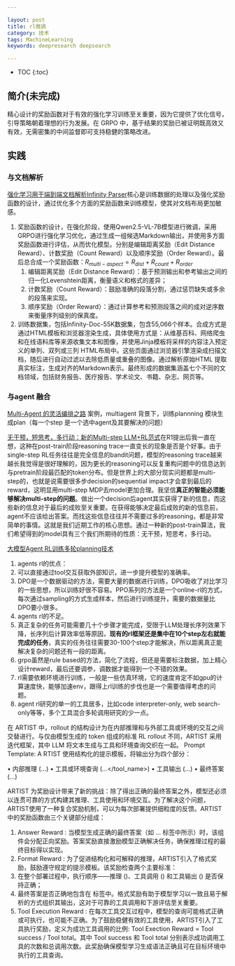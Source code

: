 ```yaml
---

layout: post
title: rl微调
category: 技术
tags: MachineLearning
keywords: deepresearch deepsearch

---
```


<script>
  MathJax = {
    tex: {
      inlineMath: [['$', '$'], ['$$', '$$']], // 支持 $和$$ 作为行内公式分隔符
      displayMath: [['$$', '$$']], // 块级公式分隔符
    },
    svg: {
      fontCache: 'global'
    }
  };
</script>
<script async src="/public/js/mathjax/es5/tex-mml-chtml.js"></script>

* TOC
{:toc}

## 简介(未完成)

精心设计的奖励函数对于有效的强化学习训练至关重要，因为它提供了优化信号，引导策略朝着理想的行为发展。在 GRPO 中，基于结果的奖励已被证明既高效又有效，无需密集的中间监督即可支持稳健的策略改进。


## 实践

### 与文档解析

[强化学习用于端到端文档解析Infinity Parser](https://github.com/infly-ai/INF-MLLM/tree/main/Infinity-Parser)核心是训练数据的处理以及强化奖励函数的设计，通过优化多个方面的奖励函数来训练模型，使其对文档布局更加敏感。
1. 奖励函数的设计，在强化阶段，使用Qwen2.5-VL-7B模型进行微调，采用GRPO进行强化学习优化，通过生成一组候选Markdown输出，并使用多方面奖励函数进行评估，从而优化模型。分别是编辑距离奖励（Edit Distance Reward）、计数奖励（Count Reward）以及顺序奖励（Order Reward）。最后总合成一个奖励函数：$R_{multi-aspect} = R_{dist} + R_{count} + R_{order}$
    1. 编辑距离奖励（Edit Distance Reward）：基于预测输出和参考输出之间的归一化Levenshtein距离，衡量语义和格式的差异；
    2. 计数奖励（Count Reward）：鼓励准确的段落分割，通过惩罚缺失或多余的段落来实现。
    3. 顺序奖励（Order Reward）：通过计算参考和预测段落之间的成对逆序数来衡量序列级别的保真度。
2. 训练数据集，包括Infinity-Doc-55K数据集，包含55,066个样本。合成方式是通过HTML模板和浏览器渲染生成，具体使用方式是：从维基百科、网络爬虫和在线语料库等来源收集文本和图像，并使用Jinja模板将采样的内容注入预定义的单列、双列或三列 HTML布局中。这些页面通过浏览器引擎渲染成扫描文档，随后进行自动过滤以去除低质量或重叠的图像。通过解析原始HTML 提取真实标注，生成对齐的Markdown表示。最终形成的数据集涵盖七个不同的文档领域，包括财务报告、医疗报告、学术论文、书籍、杂志、网页等。

### 与agent 融合

[Multi-Agent 的灵活编排之路](https://mp.weixin.qq.com/s/0c8hTMdIALjYdGZkmwLFDg) 案例，multiagent 背景下，训练plannning 模块生成plan（每一个step 是一个选中agent及其要解决的问题）

[无干预，短思考，多行动：新的Multi-step LLM+RL范式](https://zhuanlan.zhihu.com/p/49397670697)在R1提出后我一直在想，这种在post-train阶段reasoning trace一直变长的现象是否是个好事。由于single-step RL任务往往是完全信息的bandit问题，模型的reasoning trace越来越长我觉得是很好理解的，因为更长的reasoning可以反复重构问题中的信息达到与pretrain阶段最匹配的token分布。但是世界上的大部分现实问题都是multi-step的，也就是说需要很多步decision的sequential impact才会拿到最后的reward，这明显用multi-step MDP去model更加合理。我坚信**真正的智能必须能够解决multi-step的问题**。做出一个decision后agent其实获得了新的信息，而这些新的信息对于最后的成败至关重要。在获得能够决定最后成败的新的信息前，agent不应该给出答案。而找这些信息往往并不需要过多的reasoning，都是非常简单的事情。这就是我们近期工作的核心思想。通过一种新的post-train算法，我们希望得到的model具有三个我们所期待的性质：无干预，短思考，多行动。


[大模型Agent RL训练多轮planning技术](https://mp.weixin.qq.com/s/tRkeTwaNNEXl7tgq2qyEjw) 
1. agents rl的优点：
  1. 可以直接通过tool交互获取外部知识，进一步提升模型的准确率。
  2. DPO是一个数据驱动的方法，需要大量的数据进行训练，DPO吸收了对比学习的一些思想，所以训练好很不容易。PPO系列的方法是一个online-rl的方式，每次通过sampling的方式生成样本，然后进行训练提升，需要的数据量比DPO要小很多。
2. agents rl的不足。
  1. 真正复杂的任务可能需要几十个步骤才能完成，受限于LLM处理长序列效果下降，长序列后计算效率低等原因，**现有的rl框架还是集中在10个step左右就能完成的任务**，真实的任务往往需要30-100个step才能解决，所以距离真正能解决复杂的问题还有一段的距离。
  2. grpo虽然是rule based的方法，简化了流程，但还是需要标注数据，加上精心设计reward，最后还要调参，调数据才能得到一个不错的效果。
  3. rl需要依赖环境进行训练，一般是一些仿真环境，它的速度肯定不如gpu的计算速度快，能够加速env，跟得上rl训练的步伐也是一个需要值得考虑的问题。
  4. agent rl研究的单一的工具居多，比如code interpreter-only, web search-only等等，多个工具混合多轮调用研究的少一点。

在 ARTIST 中，rollout 的结构设计为在内部推理和与外部工具或环境的交互之间交替进行。与仅由模型生成的 token 组成的标准 RL rollout 不同，ARTIST 采用迭代框架，其中 LLM 将文本生成与工具和环境查询交织在一起。 Prompt Template: A RTIST 使用结构化的提示模板，将输出分为四个部分：

• 内部推理 (<think>...</think>)
• 工具或环境查询 (...</tool_name>)
• 工具输出 (<output>...</output>)
• 最终答案 (<answer>...</answer>)

ARTIST 为奖励设计带来了新的挑战：除了得出正确的最终答案之外，模型还必须以连贯可靠的方式构建其推理、工具使用和环境交互。为了解决这个问题，ARTIST使用了一种复合奖励机制，可以为每次部署提供细粒度的反馈。ARTIST 中的奖励函数由三个关键部分组成：

1. Answer Reward : 当模型生成正确的最终答案（如 <answer>...</answer> 标签中所示）时，该组件会分配正向奖励。答案奖励直接激励模型正确解决任务，确保推理过程的最终目标得以实现。
2. Format Reward : 为了促进结构化和可解释的推理，ARTIST引入了格式奖励，鼓励遵守规定的提示模板。该奖励检查两个主要标准：
  1. 在整个部署过程中，执行顺序——推理 (<think>)、工具调用 () 和工具输出 (<output>) 是否保持正确；
  2. 最终答案是否正确地包含在 <answer> 标签中。格式奖励有助于模型学习以一致且易于解析的方式组织其输出，这对于可靠的工具调用和下游评估至关重要。
3. Tool Execution Reward : 在每次工具交互过程中，模型的查询可能格式正确或可执行，也可能不正确。为了鼓励稳健有效的工具使用，ARTIST引入了工具执行奖励，定义为成功工具调用的比例: Tool Exection Reward = Tool success / Tool total。其中 Tool success 和 Tool total 分别表示成功调用工具的次数和总调用次数。此奖励确保模型学习生成语法正确且可在目标环境中执行的工具查询。
